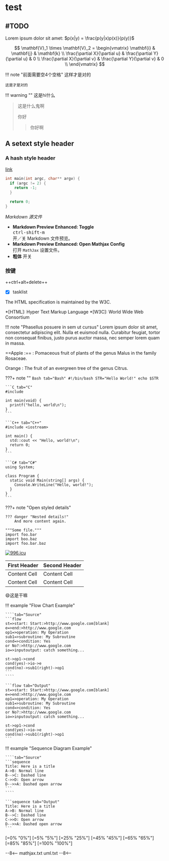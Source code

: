 
# test

## #TODO

Lorem ipsum dolor sit amet: $p(x|y) = \frac{p(y|x)p(x)}{p(y)}​$


$$
\mathbf{V}_1 \times \mathbf{V}_2 = \begin{vmatrix}
\mathbf{i} & \mathbf{j} & \mathbf{k} \\
\frac{\partial X}{\partial u} & \frac{\partial Y}{\partial u} & 0 \\
\frac{\partial X}{\partial v} & \frac{\partial Y}{\partial v} & 0 \\
\end{vmatrix}
$$



!!! note "前面需要空4个空格"
    这样才是对的

    这是才是对的


!!! warning ""
    这是hi什么

> 这是什么鬼啊
>
> 你好
>
> > 你好啊

## A setext style header

### A hash style header



<!-- [link](http://example.com){: class="foo bar" title="Some title!" } -->

[link](https://www.baidu.com 'baidu') 

```C++ hl_lines="1 3"
int main(int argc, char** argv) {
  if (argc != 2) {
    return -1;
  }

  return 0;
}
```
*Markdown 源文件*

- <strong>Markdown Preview Enhanced: Toggle</strong>  
  <kbd>ctrl-shift-m</kbd>  
  开／关 Markdown 文件预览。      
- <strong> Markdown Preview Enhanced: Open Mathjax Config </strong>  
  打开 `MathJax` 设置文件。  
- **粗体**
  开关  

### 按键

++ctrl+alt+delete++

- [x] tasklist  


The HTML specification
is maintained by the W3C.

*[HTML]: Hyper Text Markup Language
*[W3C]:  World Wide Web Consortium

!!! note "Phasellus posuere in sem ut cursus"
    Lorem ipsum dolor sit amet, consectetur adipiscing elit. Nulla et euismod
    nulla. Curabitur feugiat, tortor non consequat finibus, justo purus auctor
    massa, nec semper lorem quam in massa.

==Apple :==
:   Pomaceous fruit of plants of the genus Malus in
    the family Rosaceae.

Orange
:   The fruit of an evergreen tree of the genus Citrus.

???+ note ""
    ```Bash tab="Bash"
    #!/bin/bash
    STR="Hello World!"
    echo $STR
    ```

    ```C tab="C"
    #include 

    int main(void) {
      printf("hello, world\n");
    }
    ```

    ```C++ tab="C++"
    #include <iostream>

    int main() {
      std::cout << "Hello, world!\n";
      return 0;
    }
    ```

    ```C# tab="C#"
    using System;

    class Program {
      static void Main(string[] args) {
        Console.WriteLine("Hello, world!");
      }
    }
    ```

???+ note "Open styled details"

    ??? danger "Nested details!"
        And more content again.


```hl_lines="1 3" linenums="2"
"""Some file."""
import foo.bar
import boo.baz
import foo.bar.baz
```



[![996.icu](https://img.shields.io/badge/link-996.icu-red.svg)](https://996.icu)

First Header  | Second Header
------------- | -------------
Content Cell  | Content Cell
Content Cell  | Content Cell

:smile:这是干嘛

!!! example "Flow Chart Example"

    ````tab="Source"
    ```flow
    st=>start: Start:>http://www.google.com[blank]
    e=>end:>http://www.google.com
    op1=>operation: My Operation
    sub1=>subroutine: My Subroutine
    cond=>condition: Yes
    or No?:>http://www.google.com
    io=>inputoutput: catch something...

    st->op1->cond
    cond(yes)->io->e
    cond(no)->sub1(right)->op1
    ```
    ````

    ```flow tab="Output"
    st=>start: Start:>http://www.google.com[blank]
    e=>end:>http://www.google.com
    op1=>operation: My Operation
    sub1=>subroutine: My Subroutine
    cond=>condition: Yes
    or No?:>http://www.google.com
    io=>inputoutput: catch something...

    st->op1->cond
    cond(yes)->io->e
    cond(no)->sub1(right)->op1
    ```

!!! example "Sequence Diagram Example"

    ````tab="Source"
    ```sequence
    Title: Here is a title
    A->B: Normal line
    B-->C: Dashed line
    C->>D: Open arrow
    D-->>A: Dashed open arrow
    ```
    ````

    ```sequence tab="Output"
    Title: Here is a title
    A->B: Normal line
    B-->C: Dashed line
    C->>D: Open arrow
    D-->>A: Dashed open arrow
    ```

[=0% "0%"]
[=5% "5%"]
[=25% "25%"]
[=45% "45%"]
[=65% "65%"]
[=85% "85%"]
[=100% "100%"]

--8<--
mathjax.txt
uml.txt
--8<--